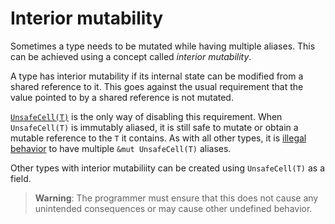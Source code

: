 # Interior mutability

Sometimes a type needs to be mutated while having multiple aliases.
This can be achieved using a concept called _interior mutability_.

A type has interior mutability if its internal state can be modified from a shared reference to it.
This goes against the usual requirement that the value pointed to by a shared reference is not mutated.

[`UnsafeCell(T)`] is the only way of disabling this requirement.
When `UnsafeCell(T)` is immutably aliased, it is still safe to mutate or obtain a mutable reference to the `T` it contains.
As with all other types, it is [illegal behavior] to have multiple `&mut UnsafeCell(T)` aliases.

Other types with interior mutabiliity can be created using `UnsafeCell(T)` as a field.

> **Warning**: The programmer must ensure that this does not cause any unintended consequences or may cause other undefined behavior.



[`UnsafeCell(T)`]: #interior-mutability "Todo: link to docs"
[illegal behavior]: ../illegal-behavior.md#multiple-mutable-references-
